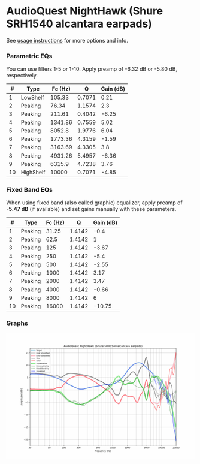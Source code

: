 # AudioQuest NightHawk (Shure SRH1540 alcantara earpads)
See [usage instructions](https://github.com/jaakkopasanen/AutoEq#usage) for more options and info.

### Parametric EQs
You can use filters 1-5 or 1-10. Apply preamp of -6.32 dB or -5.80 dB, respectively.

|   # | Type      |   Fc (Hz) |      Q |   Gain (dB) |
|-----|-----------|-----------|--------|-------------|
|   1 | LowShelf  |    105.33 | 0.7071 |        0.21 |
|   2 | Peaking   |     76.34 | 1.1574 |        2.3  |
|   3 | Peaking   |    211.61 | 0.4042 |       -6.25 |
|   4 | Peaking   |   1341.86 | 0.7559 |        5.02 |
|   5 | Peaking   |   8052.8  | 1.9776 |        6.04 |
|   6 | Peaking   |   1773.36 | 4.3159 |       -1.59 |
|   7 | Peaking   |   3163.69 | 4.3305 |        3.8  |
|   8 | Peaking   |   4931.26 | 5.4957 |       -6.36 |
|   9 | Peaking   |   6315.9  | 4.7238 |        3.76 |
|  10 | HighShelf |  10000    | 0.7071 |       -4.85 |

### Fixed Band EQs
When using fixed band (also called graphic) equalizer, apply preamp of **-5.47 dB** (if available) and set gains manually with these parameters.

|   # | Type    |   Fc (Hz) |      Q |   Gain (dB) |
|-----|---------|-----------|--------|-------------|
|   1 | Peaking |     31.25 | 1.4142 |       -0.4  |
|   2 | Peaking |     62.5  | 1.4142 |        1    |
|   3 | Peaking |    125    | 1.4142 |       -3.67 |
|   4 | Peaking |    250    | 1.4142 |       -5.4  |
|   5 | Peaking |    500    | 1.4142 |       -2.55 |
|   6 | Peaking |   1000    | 1.4142 |        3.17 |
|   7 | Peaking |   2000    | 1.4142 |        3.47 |
|   8 | Peaking |   4000    | 1.4142 |       -0.66 |
|   9 | Peaking |   8000    | 1.4142 |        6    |
|  10 | Peaking |  16000    | 1.4142 |      -10.75 |

### Graphs
![](./AudioQuest%20NightHawk%20(Shure%20SRH1540%20alcantara%20earpads).png)

